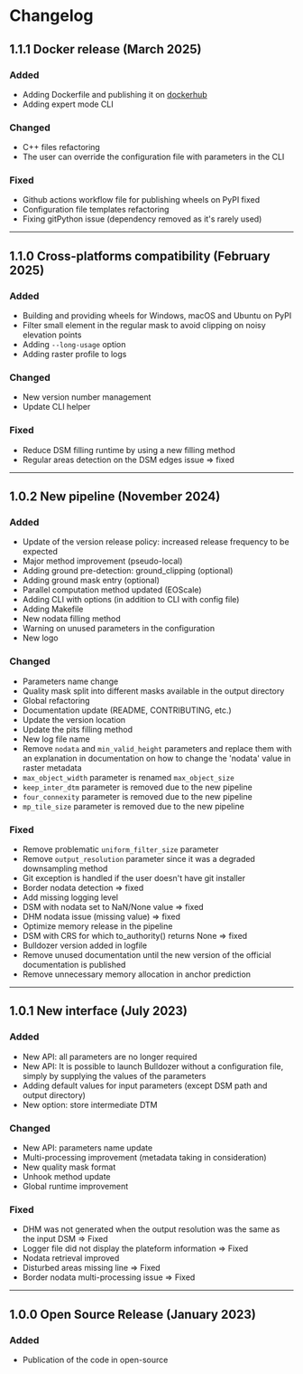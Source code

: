 # Changelog

## 1.1.1 Docker release (March 2025)

### Added
- Adding Dockerfile and publishing it on [dockerhub](https://hub.docker.com/r/cnes/bulldozer)
- Adding expert mode CLI
### Changed
- C++ files refactoring
- The user can override the configuration file with parameters in the CLI
### Fixed
- Github actions workflow file for publishing wheels on PyPI fixed
- Configuration file templates refactoring
- Fixing gitPython issue (dependency removed as it's rarely used)
---

## 1.1.0 Cross-platforms compatibility (February 2025)

### Added
- Building and providing wheels for Windows, macOS and Ubuntu on PyPI
- Filter small element in the regular mask to avoid clipping on noisy elevation points
- Adding `--long-usage` option 
- Adding raster profile to logs

### Changed
- New version number management
- Update CLI helper

### Fixed
- Reduce DSM filling runtime by using a new filling method
- Regular areas detection on the DSM edges issue => fixed

---

## 1.0.2 New pipeline (November 2024)

### Added
- Update of the version release policy: increased release frequency to be expected
- Major method improvement (pseudo-local)
- Adding ground pre-detection: ground_clipping (optional)
- Adding ground mask entry (optional)
- Parallel computation method updated (EOScale)
- Adding CLI with options (in addition to CLI with config file)
- Adding Makefile
- New nodata filling method
- Warning on unused parameters in the configuration
- New logo

### Changed
- Parameters name change
- Quality mask split into different masks available in the output directory
- Global refactoring
- Documentation update (README, CONTRIBUTING, etc.)
- Update the version location
- Update the pits filling method
- New log file name
- Remove `nodata` and `min_valid_height` parameters and replace them with an explanation in documentation on how to change the 'nodata' value in raster metadata 
- `max_object_width` parameter is renamed `max_object_size`
- `keep_inter_dtm` parameter is removed due to the new pipeline
- `four_connexity` parameter is removed due to the new pipeline
- `mp_tile_size` parameter is removed due to the new pipeline

### Fixed
- Remove problematic `uniform_filter_size` parameter
- Remove `output_resolution` parameter since it was a degraded downsampling method
- Git exception is handled if the user doesn't have git installer
- Border nodata detection => fixed
- Add missing logging level
- DSM with nodata set to NaN/None value => fixed
- DHM nodata issue (missing value) => fixed
- Optimize memory release in the pipeline
- DSM with CRS for which to_authority() returns None => fixed
- Bulldozer version added in logfile
- Remove unused documentation until the new version of the official documentation is published
- Remove unnecessary memory allocation in anchor prediction

---

## 1.0.1 New interface (July 2023)

### Added
- New API: all parameters are no longer required
- New API: It is possible to launch Bulldozer without a configuration file, simply by supplying the values of the parameters
- Adding default values for input parameters (except DSM path and output directory)
- New option: store intermediate DTM

### Changed
- New API: parameters name update
- Multi-processing improvement (metadata taking in consideration)
- New quality mask format
- Unhook method update
- Global runtime improvement

### Fixed
- DHM was not generated when the output resolution was the same as the input DSM => Fixed
- Logger file did not display the plateform information => Fixed
- Nodata retrieval improved
- Disturbed areas missing line => Fixed
- Border nodata multi-processing issue => Fixed

---

## 1.0.0 Open Source Release (January 2023)

### Added
- Publication of the code in open-source